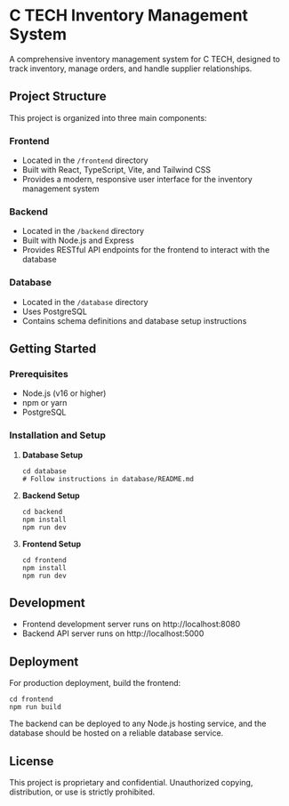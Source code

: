 # C TECH Inventory Management System

A comprehensive inventory management system for C TECH, designed to track inventory, manage orders, and handle supplier relationships.

## Project Structure

This project is organized into three main components:

### Frontend
- Located in the `/frontend` directory
- Built with React, TypeScript, Vite, and Tailwind CSS
- Provides a modern, responsive user interface for the inventory management system

### Backend
- Located in the `/backend` directory
- Built with Node.js and Express
- Provides RESTful API endpoints for the frontend to interact with the database

### Database
- Located in the `/database` directory
- Uses PostgreSQL
- Contains schema definitions and database setup instructions

## Getting Started

### Prerequisites
- Node.js (v16 or higher)
- npm or yarn
- PostgreSQL

### Installation and Setup

1. **Database Setup**
   ```
   cd database
   # Follow instructions in database/README.md
   ```

2. **Backend Setup**
   ```
   cd backend
   npm install
   npm run dev
   ```

3. **Frontend Setup**
   ```
   cd frontend
   npm install
   npm run dev
   ```

## Development

- Frontend development server runs on http://localhost:8080
- Backend API server runs on http://localhost:5000

## Deployment

For production deployment, build the frontend:
```
cd frontend
npm run build
```

The backend can be deployed to any Node.js hosting service, and the database should be hosted on a reliable database service.

## License

This project is proprietary and confidential. Unauthorized copying, distribution, or use is strictly prohibited.
